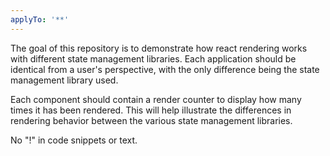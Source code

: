 ```yaml
---
applyTo: '**'
---
```

The goal of this repository is to demonstrate how react rendering works with different state management libraries. Each application should be identical from a user's perspective, with the only difference being the state management library used.

Each component should contain a render counter to display how many times it has been rendered. This will help illustrate the differences in rendering behavior between the various state management libraries.

No "!" in code snippets or text.